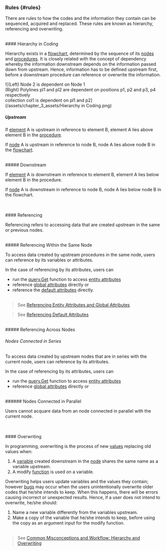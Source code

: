 ### Rules {#rules}

There are rules to how the codes and the information they contain can be sequenced, acquired and replaced. These rules are known as hierarchy, referencing and overwriting.

<br>
#### Hierarchy in Coding

Hierarchy exists in a [flowchart](../chapter_1_mobius_interface/flowchart.md), determined by the sequence of its [nodes](../chapter_1_mobius_interface/nodes.md) and [procedures](../chapter_1_mobius_interface/procedure.md). It is closely related with the concept of dependency whereby the information downstream depends on the information passed down from upstream. Hence, information has to be defined upstream first, before a downstream procedure can reference or overwrite the information.

![(Left) Node 2 is dependent on Node 1<br>(Right) Polylines pl1 and pl2 are dependent on positions p1, p2 and p3, p4 respectively <br>collection col1 is dependent on pl1 and p2](/assets/chapter_3_assets/Hierarchy in Coding.png)

##### Upstream

If [element](Assignment_Statement.md) A is upstream in reference to element B, element A lies above element B in the [procedure](/chapter_3_procedures/README.md).

If [node](../chapter_1_mobius_interface/nodes.md) A is upstream in reference to node B, node A lies above node B in the [flowchart](/chapter_1_mobius_interface/flowchart.md).

<br>
##### Downstream

If [element](Assignment_Statement.md) A is downstream in reference to element B, element A lies below element B in the procedure.

If [node](../chapter_1_mobius_interface/nodes.md) A is downstream in reference to node B, node A lies below node B in the flowchart.

<br>
<br>
#### Referencing

Referencing refers to accessing data that are created upstream in the same or previous nodes. 

<br>
##### Referencing Within the Same Node

To access data created by upstream procedures in the same node, users can reference by its variables or attributes. 

In the case of referencing by its attributes, users can  
* run the [query.Get](QueryGet.md) function to access [entity attributes](../chapter_2_geo-info_data_model/User_Defined_Attributes.md)
* reference [global attributes](../chapter_2_geo-info_data_model/User_Defined_Attributes.md) directly or 
* reference the [default attributes](/chapter_2_geo-info_data_model/Default_Attributes.md) directly.<br><br>

> See [Referencing Entity Attributes and Global Attributes](../chapter_2_geo-info_data_model/User_Defined_Attributes.md)

> See [Referencing Default Attributes](/chapter_2_geo-info_data_model/Default_Attributes.md)

<br>
##### Referencing Across Nodes

###### Nodes Connected in Series

To access data created by upstream nodes that are in series with the current node, users can reference by its attributes. 

In the case of referencing by its attributes, users can 
* run the [query.Get](QueryGet.md) function to access [entity attributes](../chapter_2_geo-info_data_model/User_Defined_Attributes.md)
* reference [global attributes](../chapter_2_geo-info_data_model/User_Defined_Attributes.md) directly or 

<br>
###### Nodes Connected in Parallel

Users cannot acquare data from an node connected in parallel with the current node.

<br>
<br>
#### Overwriting

In programming, overwriting is the process of new [values](Values.md) replacing old values when:

1.  A [variable](Assignment_Statement.md) created downstream in the [node](../chapter_1_mobius_interface/nodes.md) shares the same name as a variable upstream. 
2.  A modify [function](/chapter_3_procedures/Functions.md) is used on a variable.

Overwriting helps users update variables and the values they contain; however [bugs](../chapter_4_bugs_and_debugging/README.md) may occur when the users unintentionally overwrite older codes that he/she intends to keep. When this happens, there will be errors causing incorrect or unexpected results. Hence, if a user does not intend to overwrite, he/she should:

1.  Name a new variable differently from the variables upstream.
2.  Make a copy of the variable that he/she intends to keep, before using the copy as an argument input for the modify function.<br><br>

> See [Common Misconceptions and Workflow: Hierarchy and Overwriting](../chapter_4_bugs_and_debugging/Hierarchy_and_Overwriting.md)